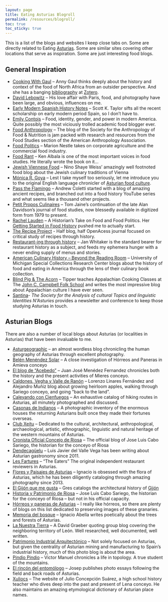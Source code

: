 ```yaml
---
layout: page
title: Eating Asturias Blogroll
permalink: /resources/blogroll/
toc: true
toc_sticky: true
---
```

This is a list of the blogs and websites I keep close tabs on. Some are directly related to Eating [Asturias](https://eatingasturias.com/wiki/Asturias "Asturias"). Some are similar sites covering other locations that serve as inspiration. Some are just interesting food blogs.

## General Inspiration
- [Cooking With Gaul](https://cookingwithgaul.com/) – Anny Gaul thinks deeply about the history and context of the food of North Africa from an outsider perspective. And she has a banging [bibliography](https://eatingasturias.com/wiki/Bibliography "Bibliography") at [Zotero](https://www.zotero.org/groups/2134761/mena_food_studies/library).
- [David Lebowitz](https://www.davidlebovitz.com/) – His love affair with Paris, food, and photography have been large, and obvious, influences on me.
- [Early Modern Spanish History Notes](https://emspanishhistorynotes.wordpress.com/) – Scott K. Taylor sifts all the recent scholarship on early modern period Spain, so I don’t have to.
- [Emily Contois](https://emilycontois.com/) – Food, identity, gender, and power in modern America. Quite possibly the most viciously trolled academic food blogger ever.
- [Food Anthropology](https://foodanthro.com/) – The blog of the Society for the Anthropology of Food & Nutrition is jam packed with research and resources from the Food Studies section of the American Anthropology Association.
- [Food Politics](https://www.foodpolitics.com/) – Marion Nestle takes on corporate agriculture and the commercial food industry.
- [Food Rant](https://kenalbala.blogspot.com/) – Ken Albala is one of the most important voices in food studies. He literally wrote the book on it…
- [Jewish Viennese Food](https://jewishviennesefood.com/) – Nino Shaye Weiss’ amazingly well footnoted food blog about the Jewish culinary traditions of Vienna
- [Mónica R. Goya](https://www.monicargoya.com/) – Lest I take myself too seriously, let me introduce you to the original English language chronicler of [Asturian food culture](https://www.foodsfromasturias.com/).
- [Pass the Flamingo](https://passtheflamingo.com/) – Andrew Coletti started with a blog of amazing ancient recipes, and branched out into a food history YouTube series and what seems like a thousand other projects.
- [Petit Propos Culinaires](https://shop.exacteditions.com/petits-propos-culinaires) – Tom Jaine’s continuation of the late Alan Davidson’s journal of food studies, now blessedly available in digitized form from 1979 to present.
- [Rachel Lauden](https://www.rachellaudan.com/blog) – A Historian’s Take on Food and Food Politics. Her [Getting Started in Food History](https://www.rachellaudan.com/getting-started-in-food-history) pushed me to actually start.
- [The Recipe Project](https://recipes.hypotheses.org) - Half blog, half OpenAcess journal focused on critical study of recipes through history.
- [Restaurant-ing through history](https://restaurant-ingthroughhistory.com/) – Jan Whitaker is the standard bearer for restaurant history as a subject, and feeds my ephemera hunger with a never ending supply of menus and stories.
- [American Culinary History – Beyond the Reading Room](https://apps.lib.umich.edu/blogs/beyond-reading-room/american-culinary-history) – University of Michigan Special Collections Research Center blogs about the history of food and eating in America through the lens of their culinary book collection.
- [Blind Pig & The Acorn](https://blindpigandtheacorn.com/) – Tipper teaches Appalachian Cooking Classes at The [John C. Campbell Folk School](https://www.folkschool.org/) and writes the most impressive blog about Appalachian culture I have ever seen.
- [Santina](http://asturianstudies.com/)- _The Society for the Analysis of cultural Topics and linguistic Identities N'Asturies_ provides a newsletter and conference to keep those studying Asturias in touch.

## Asturian Blogs
There are also a number of local blogs about Asturias (or localities in Asturias) that have been invaluable to me.

- [Asturgeographic](https://asturgeografic.blogspot.com/) – an almost wordless blog chronicling the human geography of Asturias through excellent photography.
- [Belén Menéndez Solar](https://belenmenendezsolar.blogspot.com/) – A close investigation of Hórreos and Paneras in Amieva conceyo
- [El blog de “Acebedo”](https://elblogdeacebedo.blogspot.com/) – Juan José Menédez Fernandez chronicles both the history and the present activities of Mieres conceyo.
- [Caldones, Vegha y Valle de Ranón](https://caldones.wordpress.com/) – Lorenzo Linares Fernández and Alejandro Muñiz blog about growing heirloom apples, walking through Sariego conceyo, and going “back to the land”.
- [Caleyando con Cienfuegos](https://pelescaleyes.blogspot.com/) – An exhaustive catalog of hiking routes in Asturias, all minutely photographed and discussed.
- [Casonas de Indianos](https://casonasdeindianos.blogspot.com/) – A photographic inventory of the enormous houses the returning Asturians built once they made their fortunes overseas.
- [Club Xeitu](http://www.xeitu.es/) – Dedicated to the cultural, architectural, anthropological, archaeological, artistic, ethnographic, linguistic and natural heritage of the western mountains of Asturias.
- [Cronista Oficial Concejo de Riosa](https://jlcabocronistariosa.blogspot.com/) – The official blog of Jose Luis Cabo Sariego, the historian for the conceyo of Riosa
- [Dendecagüelu](http://www.dendecaguelu.com/) – Luis Javier del Valle Vega has been writing about Asturian gastronomy since 2011.
- [Les Fartures](https://www.lesfartures.com/) – “The Eaters” The original independent restaurant reviewers in Asturias.
- [Flores y Paisajes de Asturias](https://ignacio56.blogspot.com/) – Ignacio is obsessed with the flora of Asturias, which he has been diligently cataloging through amazing photography since 2013.
- [El Gijón que me gusta](https://elgijonquemegusta.blogspot.com/) – Gres catalogs the architectural history of [Gijón](https://eatingasturias.com/wiki/Gij%C3%B3n "Gijón")
- [Historia y Patrimonio de Riosa](https://riosahistoria.blogspot.com/) – Jose Luis Cabo Sariego, the historian for the conceyo of Riosa – but not in his official capacity.
- [Hórreos y paneras de Asturias](https://horreosypanerasdeasturias.blogspot.com/) – I really like hórreos, so there are plenty of blogs on this list dedicated to preserving images of these granaries.
- [Memoria del bosque](https://memoriadelbosque.blogspot.com/) – Ignacio Abella writes poetically about the trees and forests of Asturias.
- [La Nuestra Tierra](https://lanuestratierra.blog/) – A David Graeber quoting group blog covering the neighboring territory of León. Well researched, well documented, well written.
- [Patrimonio Industrial Arquitectónico](https://patrindustrialquitectonico.blogspot.com/) – Not solely focused on Asturias, but given the centrality of Asturian mining and manufacturing to Spain’s industrial history, much of this photo blog is about the area.
- [Pindio Pindio](https://pindio-pindio.blogspot.com/) – Victor Manuel chronicles a life in topology. A true student of the mountains.
- [El rincón del entomólogo](https://rinconentomologo.blogspot.com/) – Josep publishes photo essays following the field and back roads of Asturias.
- [Xuliocs](https://www.xuliocs.com/) – The website of Julio Concepción Suárez, a high school history teacher who dives deep into the past and present of Lena conceyo. He also maintains an amazing etymological dictionary of Asturian place names.
